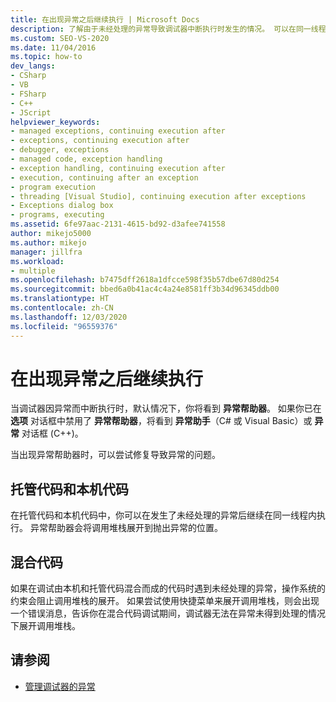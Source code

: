 ```yaml
---
title: 在出现异常之后继续执行 | Microsoft Docs
description: 了解由于未经处理的异常导致调试器中断执行时发生的情况。 可以在同一线程中继续执行。
ms.custom: SEO-VS-2020
ms.date: 11/04/2016
ms.topic: how-to
dev_langs:
- CSharp
- VB
- FSharp
- C++
- JScript
helpviewer_keywords:
- managed exceptions, continuing execution after
- exceptions, continuing execution after
- debugger, exceptions
- managed code, exception handling
- exception handling, continuing execution after
- execution, continuing after an exception
- program execution
- threading [Visual Studio], continuing execution after exceptions
- Exceptions dialog box
- programs, executing
ms.assetid: 6fe97aac-2131-4615-bd92-d3afee741558
author: mikejo5000
ms.author: mikejo
manager: jillfra
ms.workload:
- multiple
ms.openlocfilehash: b7475dff2618a1dfcce598f35b57dbe67d80d254
ms.sourcegitcommit: bbed6a0b41ac4c4a24e8581ff3b34d96345ddb00
ms.translationtype: HT
ms.contentlocale: zh-CN
ms.lasthandoff: 12/03/2020
ms.locfileid: "96559376"
---
```

# <a name="continuing-execution-after-an-exception"></a>在出现异常之后继续执行
当调试器因异常而中断执行时，默认情况下，你将看到 **异常帮助器**。 如果你已在 **选项** 对话框中禁用了 **异常帮助器**，将看到 **异常助手**（C# 或 Visual Basic）或 **异常** 对话框 (C++)。

 当出现异常帮助器时，可以尝试修复导致异常的问题。

## <a name="managed-and-native-code"></a>托管代码和本机代码
 在托管代码和本机代码中，你可以在发生了未经处理的异常后继续在同一线程内执行。 异常帮助器会将调用堆栈展开到抛出异常的位置。

## <a name="mixed-code"></a>混合代码
 如果在调试由本机和托管代码混合而成的代码时遇到未经处理的异常，操作系统的约束会阻止调用堆栈的展开。 如果尝试使用快捷菜单来展开调用堆栈，则会出现一个错误消息，告诉你在混合代码调试期间，调试器无法在异常未得到处理的情况下展开调用堆栈。

## <a name="see-also"></a>请参阅

- [管理调试器的异常](../debugger/managing-exceptions-with-the-debugger.md)